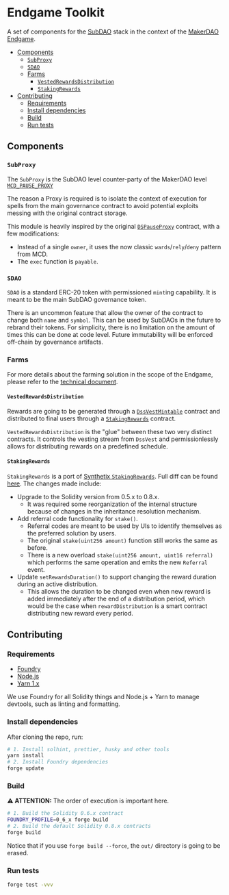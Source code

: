 # Endgame Toolkit

A set of components for the [SubDAO](https://endgame.makerdao.com/subdaos/overview) stack in the context of the
[MakerDAO Endgame](https://endgame.makerdao.com/).

<!-- vim-markdown-toc GFM -->

- [Components](#components)
  - [`SubProxy`](#subproxy)
  - [`SDAO`](#sdao)
  - [Farms](#farms)
    - [`VestedRewardsDistribution`](#vestedrewardsdistribution)
    - [`StakingRewards`](#stakingrewards)
- [Contributing](#contributing)
  - [Requirements](#requirements)
  - [Install dependencies](#install-dependencies)
  - [Build](#build)
  - [Run tests](#run-tests)

<!-- vim-markdown-toc -->

## Components

### `SubProxy`

The `SubProxy` is the SubDAO level counter-party of the MakerDAO level [`MCD_PAUSE_PROXY`][mcd-pause-proxy]

The reason a Proxy is required is to isolate the context of execution for spells from the main governance contract to
avoid potential exploits messing with the original contract storage.

This module is heavily inspired by the original [`DSPauseProxy`][ds-pause-proxy] contract, with a few modifications:

- Instead of a single `owner`, it uses the now classic `wards`/`rely`/`deny` pattern from MCD.
- The `exec` function is `payable`.

### `SDAO`

`SDAO` is a standard ERC-20 token with permissioned `mint`ing capability. It is meant to be the main SubDAO governance
token.

There is an uncommon feature that allow the owner of the contract to change both `name` and `symbol`. This can be used
by SubDAOs in the future to rebrand their tokens. For simplicity, there is no limitation on the amount of times this can
be done at code level. Future immutability will be enforced off-chain by governance artifacts.

### Farms

For more details about the farming solution in the scope of the Endgame, please refer to the [technical document](https://hackmd.io/@amusingaxl/endgame-token-farming).

#### `VestedRewardsDistribution`

Rewards are going to be generated through a [`DssVestMintable`][dss-vest] contract and distributed to final users
through a [`StakingRewards`](#stakingrewards) contract.

`VestedRewardsDistribution` is the "glue" between these two very distinct contracts. It controls the vesting stream from
`DssVest` and permissionlessly allows for distributing rewards on a predefined schedule.

#### `StakingRewards`

`StakingRewards` is a port of [Synthetix `StakingRewards`][staking-rewards]. Full diff can be found [here](https://www.diffchecker.com/9JdI2pIN/). The changes made include:

- Upgrade to the Solidity version from 0.5.x to 0.8.x.
  - It was required some reorganization of the internal structure because of changes in the inheritance resolution
    mechanism.
- Add referral code functionality for `stake()`.
  - Referral codes are meant to be used by UIs to identify themselves as the preferred solution by users.
  - The original `stake(uint256 amount)` function still works the same as before.
  - There is a new overload `stake(uint256 amount, uint16 referral)` which performs the same operation and emits the
    new `Referral` event.
- Update `setRewardsDuration()` to support changing the reward duration during an active distribution.
  - This allows the duration to be changed even when new reward is added immediately after the end of a distribution period, which would be the case when `rewardDistribution` is a smart contract distributing new reward every period.

## Contributing

### Requirements

- [Foundry](https://github.com/foundry-rs/foundry)
- [Node.js](https://nodejs.org/)
- [Yarn 1.x](https://classic.yarnpkg.com/lang/en/)

We use Foundry for all Solidity things and Node.js + Yarn to manage devtools, such as linting and formatting.

### Install dependencies

After cloning the repo, run:

```bash
# 1. Install solhint, prettier, husky and other tools
yarn install
# 2. Install Foundry dependencies
forge update
```

### Build

**⚠️ ATTENTION:** The order of execution is important here.

```bash
# 1. Build the Solidity 0.6.x contract
FOUNDRY_PROFILE=0_6_x forge build
# 2. Build the default Solidity 0.8.x contracts
forge build
```

Notice that if you use `forge build --force`, the `out/` directory is going to be erased.

### Run tests

```bash
forge test -vvv
```

[mcd-pause-proxy]: https://etherscan.io/address/0xbe8e3e3618f7474f8cb1d074a26affef007e98fb#code
[dss-vest]: https://github.com/makerdao/dss-vest/blob/19a9d663bb3a2737f1f0c763365f1dfc6788aad2/src/DssVest.sol#L223-L225
[ds-pause-proxy]: https://github.com/makerdao/ds-pause/blob/5e798dd96bfaac978cd9fe3c0259b486e8afd213/src/pause.sol#L139-L154
[staking-rewards]: https://github.com/Synthetixio/synthetix/blob/098b7f58a65fab5c2608d1d7e9c8bd56fdcc50d3/contracts/StakingRewards.sol
